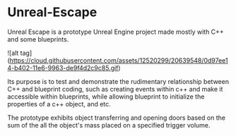 # Unreal-Escape
Unreal Escape is a prototype Unreal Engine project made mostly with C++ and some blueprints. 

![alt tag] (https://cloud.githubusercontent.com/assets/12520299/20639548/0d97ee14-b402-11e6-9963-de9f4d2c9c85.gif)

Its purpose is to test and demonstrate the rudimentary relationship between C++ and blueprint coding, such as creating events within c++ and make it accessible within blueprints, while allowing blueprint to initialize the properties of a c++ object, and etc.

The prototype exhibits object transferring and opening doors based on the sum of the all the object's mass placed on a specified trigger volume.
